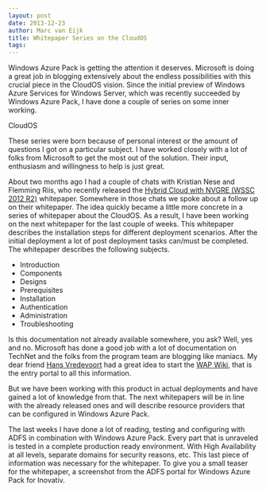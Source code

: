 ```yaml
---
layout: post
date: 2013-12-23
author: Marc van Eijk
title: Whitepaper Series on the CloudOS 
tags:
---
```

Windows Azure Pack is getting the attention it deserves. Microsoft is doing a great job in blogging extensively about the endless possibilities with this crucial piece in the CloudOS vision. Since the initial preview of Windows Azure Services for Windows Server, which was recently succeeded by Windows Azure Pack, I have done a couple of series on some inner working.

CloudOS

These series were born because of personal interest or the amount of questions I got on a particular subject. I have worked closely with a lot of folks from Microsoft to get the most out of the solution. Their input, enthusiasm and willingness to help is just great. 

About two months ago I had a couple of chats with Kristian Nese and Flemming Riis, who recently released the [Hybrid Cloud with NVGRE (WSSC 2012 R2)](http://gallery.technet.microsoft.com/Hybrid-Cloud-with-NVGRE-aa6e1e9a) whitepaper. Somewhere in those chats we spoke about a follow up on their whitepaper. The idea quickly became a little more concrete in a series of whitepaper about the CloudOS. As a result, I have been working on the next whitepaper for the last couple of weeks. This whitepaper describes the installation steps for different deployment scenarios. After the initial deployment a lot of post deployment tasks can/must be completed. The whitepaper describes the following subjects.

- Introduction
- Components
- Designs
- Prerequisites
- Installation
- Authentication
- Administration
- Troubleshooting

Is this documentation not already available somewhere, you ask? Well, yes and no. Microsoft has done a good job with a lot of documentation on TechNet and the folks from the program team are blogging like maniacs. My dear friend [Hans Vredevoort](http://twitter.com/hvredevoort) had a great idea to start the [WAP Wiki](http://social.technet.microsoft.com/wiki/contents/articles/20689.windows-azure-pack-wapack-and-related-blogs-videos-and-technet-articles.aspx), that is the entry portal to all this information.

But we have been working with this product in actual deployments and have gained a lot of knowledge from that. The next whitepapers will be in line with the already released ones and will describe resource providers that can be configured in Windows Azure Pack. 

The last weeks I have done a lot of reading, testing and configuring with ADFS in combination with Windows Azure Pack. Every part that is unraveled is tested in a complete production ready environment. With High Availability at all levels, separate domains for security reasons, etc. This last piece of information was necessary for the whitepaper. To give you a small teaser for the whitepaper, a screenshot from the ADFS portal for Windows Azure Pack for Inovativ.
